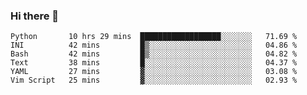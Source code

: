### Hi there 👋

<!--
**gustavkrist/gustavkrist** is a ✨ _special_ ✨ repository because its `README.md` (this file) appears on your GitHub profile.

Here are some ideas to get you started:

- 🔭 I’m currently working on ...
- 🌱 I’m currently learning ...
- 👯 I’m looking to collaborate on ...
- 🤔 I’m looking for help with ...
- 💬 Ask me about ...
- 📫 How to reach me: ...
- 😄 Pronouns: ...
- ⚡ Fun fact: ...
-->

<!--START_SECTION:waka-->

```text
Python       10 hrs 29 mins  ██████████████████░░░░░░░   71.69 %
INI          42 mins         █▒░░░░░░░░░░░░░░░░░░░░░░░   04.86 %
Bash         42 mins         █▒░░░░░░░░░░░░░░░░░░░░░░░   04.82 %
Text         38 mins         █░░░░░░░░░░░░░░░░░░░░░░░░   04.37 %
YAML         27 mins         ▓░░░░░░░░░░░░░░░░░░░░░░░░   03.08 %
Vim Script   25 mins         ▓░░░░░░░░░░░░░░░░░░░░░░░░   02.93 %
```

<!--END_SECTION:waka-->
